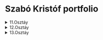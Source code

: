 # Szabó Kristóf portfolio

<details><summary>11.Osztáy</summary>

<p>

# Amiket 11.be csináltam
</p>
</details>

<details><summary>12.Osztáy</summary>
<p>

# Amiket 12.be csináltam
</p>
</details>

<details><summary>13.Osztáy</summary>
<p>

# Amiket 13.be csináltam
</p>
</details>